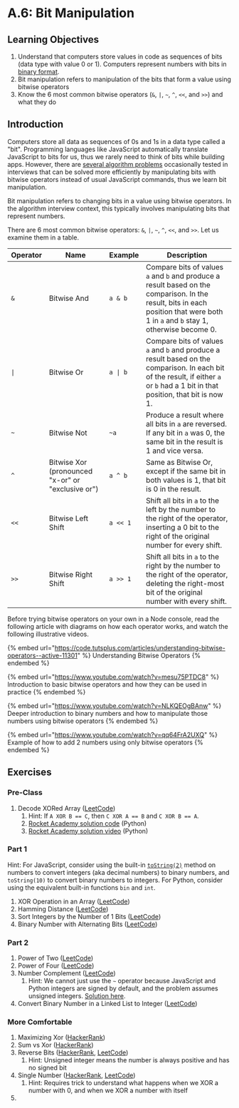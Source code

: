 # A.6: Bit Manipulation

## Learning Objectives

1. Understand that computers store values in code as sequences of bits (data type with value 0 or 1). Computers represent numbers with bits in [binary format](https://en.wikipedia.org/wiki/Binary\_number).
2. Bit manipulation refers to manipulation of the bits that form a value using bitwise operators
3. Know the 6 most common bitwise operators (`&`, `|`, `~`, `^`, `<<`, and `>>`) and what they do

## Introduction

Computers store all data as sequences of 0s and 1s in a data type called a "bit". Programming languages like JavaScript automatically translate JavaScript to bits for us, thus we rarely need to think of bits while building apps. However, there are [several algorithm problems](https://stackoverflow.com/a/2097062) occasionally tested in interviews that can be solved more efficiently by manipulating bits with bitwise operators instead of usual JavaScript commands, thus we learn bit manipulation.

Bit manipulation refers to changing bits in a value using bitwise operators. In the algorithm interview context, this typically involves manipulating bits that represent numbers.&#x20;

There are 6 most common bitwise operators: `&`, `|`, `~`, `^`, `<<`, and `>>`. Let us examine them in a table.

| Operator | Name                                              | Example  | Description                                                                                                                                                                       |
| -------- | ------------------------------------------------- | -------- | --------------------------------------------------------------------------------------------------------------------------------------------------------------------------------- |
| `&`      | Bitwise And                                       | `a & b`  | Compare bits of values `a` and `b` and produce a result based on the comparison. In the result, bits in each position that were both 1 in `a` and `b` stay 1, otherwise become 0. |
| `\|`     | Bitwise Or                                        | `a \| b` | Compare bits of values `a` and `b` and produce a result based on the comparison. In each bit of the result, if either `a` or `b` had a 1 bit in that position, that bit is now 1. |
| `~`      | Bitwise Not                                       | `~a`     | Produce a result where all bits in `a` are reversed. If any bit in `a` was 0, the same bit in the result is 1 and vice versa.                                                     |
| `^`      | Bitwise Xor (pronounced "x-or" or "exclusive or") | `a ^ b`  | Same as Bitwise Or, except if the same bit in both values is 1, that bit is 0 in the result.                                                                                      |
| `<<`     | Bitwise Left Shift                                | `a << 1` | Shift all bits in `a` to the left by the number to the right of the operator, inserting a 0 bit to the right of the original number for every shift.                              |
| `>>`     | Bitwise Right Shift                               | `a >> 1` | Shift all bits in `a` to the right by the number to the right of the operator, deleting the right-most bit of the original number with every shift.                               |

Before trying bitwise operators on your own in a Node console, read the following article with diagrams on how each operator works, and watch the following illustrative videos.

{% embed url="https://code.tutsplus.com/articles/understanding-bitwise-operators--active-11301" %}
Understanding Bitwise Operators
{% endembed %}

{% embed url="https://www.youtube.com/watch?v=mesu75PTDC8" %}
Introduction to basic bitwise operators and how they can be used in practice
{% endembed %}

{% embed url="https://www.youtube.com/watch?v=NLKQEOgBAnw" %}
Deeper introduction to binary numbers and how to manipulate those numbers using bitwise operators
{% endembed %}

{% embed url="https://www.youtube.com/watch?v=qq64FrA2UXQ" %}
Example of how to add 2 numbers using only bitwise operators
{% endembed %}

## Exercises

### Pre-Class

1. Decode XORed Array ([LeetCode](https://leetcode.com/problems/decode-xored-array/))
   1. Hint: If `A XOR B == C`, then `C XOR A == B` and `C XOR B == A`.
   2. [Rocket Academy solution code](https://pastebin.com/BVmPd2kE) (Python)
   3. [Rocket Academy solution video](https://youtu.be/88-cUrvsZ5Q?t=3202) (Python)

### Part 1

Hint: For JavaScript, consider using the built-in [`toString(2)`](https://stackoverflow.com/a/9939785) method on numbers to convert integers (aka decimal numbers) to binary numbers, and `toString(10)` to convert binary numbers to integers. For Python, consider using the equivalent built-in functions `bin` and `int`.

1. XOR Operation in an Array ([LeetCode](https://leetcode.com/problems/xor-operation-in-an-array/))
2. Hamming Distance ([LeetCode](https://leetcode.com/problems/hamming-distance/))
3. Sort Integers by the Number of 1 Bits ([LeetCode](https://leetcode.com/problems/sort-integers-by-the-number-of-1-bits/))
4. Binary Number with Alternating Bits ([LeetCode](https://leetcode.com/problems/binary-number-with-alternating-bits/))

### Part 2

1. Power of Two ([LeetCode](https://leetcode.com/problems/power-of-two/))
2. Power of Four ([LeetCode](https://leetcode.com/problems/power-of-four/))
3. Number Complement ([LeetCode](https://leetcode.com/problems/number-complement/))
   1. Hint: We cannot just use the `~` operator because JavaScript and Python integers are signed by default, and the problem assumes unsigned integers. [Solution here](https://leetcode.com/problems/number-complement/discuss/1870920/Python-easy-solution-for-beginners).
4. Convert Binary Number in a Linked List to Integer ([LeetCode](https://leetcode.com/problems/convert-binary-number-in-a-linked-list-to-integer/))

### More Comfortable

1. Maximizing Xor ([HackerRank](https://www.hackerrank.com/challenges/maximizing-xor/problem?isFullScreen=true))
2. Sum vs Xor ([HackerRank](https://www.hackerrank.com/challenges/sum-vs-xor/problem?isFullScreen=true))
3. Reverse Bits ([HackerRank](https://www.hackerrank.com/challenges/flipping-bits/problem?isFullScreen=true), [LeetCode](https://leetcode.com/problems/reverse-bits/))
   1. Hint: Unsigned integer means the number is always positive and has no signed bit
4. Single Number ([HackerRank](https://www.hackerrank.com/challenges/lonely-integer/problem?isFullScreen=true), [LeetCode](https://leetcode.com/problems/single-number/))
   1. Hint: Requires trick to understand what happens when we XOR a number with 0, and when we XOR a number with itself
5.
